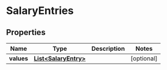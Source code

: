 

# SalaryEntries


## Properties

| Name | Type | Description | Notes |
|------------ | ------------- | ------------- | -------------|
|**values** | [**List&lt;SalaryEntry&gt;**](SalaryEntry.md) |  |  [optional] |



